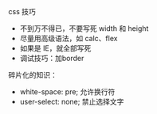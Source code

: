 css 技巧

- 不到万不得已，不要写死 width 和 height
- 尽量用高级语法，如 calc、flex
- 如果是 IE，就全部写死
- 调试技巧：加border

碎片化的知识：

- white-space: pre; 允许换行符
- user-select: none; 禁止选择文字
